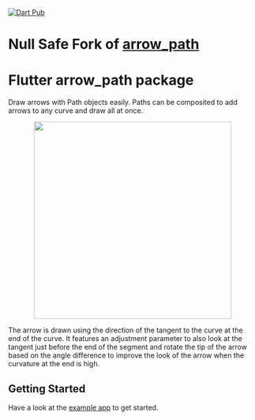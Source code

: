 <a href="https://pub.dev/packages/flutter_arrow_path">
   <img alt="Dart Pub" src="https://img.shields.io/pub/v/flutter_arrow_path.svg?color=orange&style=flat-square" />
</a>

# Null Safe Fork of [arrow_path](https://pub.dev/packages/arrow_path)

# Flutter arrow_path package

Draw arrows with Path objects easily. Paths can be composited to add arrows to any curve and draw all at once.


<p align="center">
    <img src="https://raw.githubusercontent.com/lempiy/flutter-arrow-path/master/example/arrow_path_example.png" width="400" align="middle"/>
</p>


The arrow is drawn using the direction of the tangent to the curve at the end of the curve.
It features an adjustment parameter to also look at the tangent just before the end of the
segment and rotate the tip of the arrow based on the angle difference to improve the look of the arrow
when the curvature at the end is high.

## Getting Started

Have a look at the [example app](https://github.com/lempiy/flutter-arrow-path/blob/master/example/lib/main.dart) to get started.